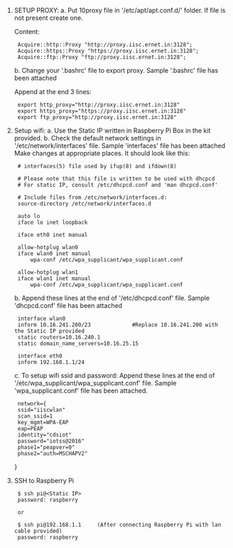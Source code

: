 1. SETUP PROXY:
	a. Put 10proxy file in '/etc/apt/apt.conf.d/' folder. If file is not present create one.
	
	Content: 
		
		Acquire::http::Proxy "http://proxy.iisc.ernet.in:3128";
		Acquire::https::Proxy "https://proxy.iisc.ernet.in:3128";
		Acquire::ftp::Proxy "ftp://proxy.iisc.ernet.in:3128";
		
	b. 	Change your '.bashrc' file to export proxy. Sample '.bashrc' file has been attached
	
	Append at the end 3 lines:
		
		export http_proxy="http://proxy.iisc.ernet.in:3128"
		export https_proxy="https://proxy.iisc.ernet.in:3128"
		export ftp_proxy="http://proxy.iisc.ernet.in:3128"
		
2. Setup wifi:
	a. Use the Static IP written in Raspberry Pi Box in the kit provided.
	b. Check the default network settings in '/etc/network/interfaces' file. Sample 'interfaces' file has been attached 
	   Make changes at appropriate places. It should look like this:
		
		# interfaces(5) file used by ifup(8) and ifdown(8)

		# Please note that this file is written to be used with dhcpcd
		# For static IP, consult /etc/dhcpcd.conf and 'man dhcpcd.conf'

		# Include files from /etc/network/interfaces.d:
		source-directory /etc/network/interfaces.d

		auto lo
		iface lo inet loopback

		iface eth0 inet manual

		allow-hotplug wlan0
		iface wlan0 inet manual
			wpa-conf /etc/wpa_supplicant/wpa_supplicant.conf

		allow-hotplug wlan1
		iface wlan1 inet manual
			wpa-conf /etc/wpa_supplicant/wpa_supplicant.conf
		
	b. Append these lines at the end of '/etc/dhcpcd.conf' file. Sample 'dhcpcd.conf' file has been attached
		
		interface wlan0
		inform 10.16.241.200/23				#Replace 10.16.241.200 with the Static IP provided
		static routers=10.16.240.1
		static domain_name_servers=10.16.25.15

		interface eth0
		inform 192.168.1.1/24
		
	c. To setup wifi ssid and password: 
	   Append these lines at the end of '/etc/wpa_supplicant/wpa_supplicant.conf' file. Sample 'wpa_supplicant.conf' file has been attached.

		network={
		ssid="iiscwlan"
		scan_ssid=1
		key_mgmt=WPA-EAP
		eap=PEAP
		identity="cdsiot"
		password="iotss@2016"
		phase1="peapver=0"
		phase2="auth=MSCHAPV2"
	}
	
3. SSH to Raspberry Pi

		$ ssh pi@<Static IP>
		password: raspberry
	 
	 	or
	 
		$ ssh pi@192.168.1.1     (After connecting Raspberry Pi with lan cable provided)
		password: raspberry


	 

		
	
